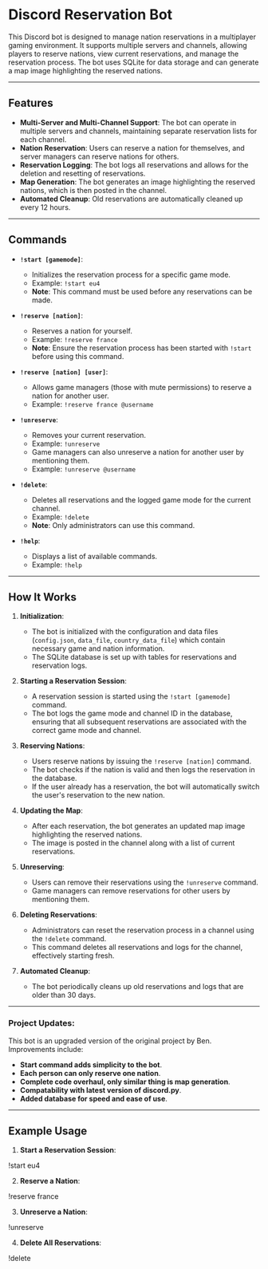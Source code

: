 # Discord Reservation Bot

This Discord bot is designed to manage nation reservations in a multiplayer gaming environment. It supports multiple servers and channels, allowing players to reserve nations, view current reservations, and manage the reservation process. The bot uses SQLite for data storage and can generate a map image highlighting the reserved nations.

---

## Features

- **Multi-Server and Multi-Channel Support**: The bot can operate in multiple servers and channels, maintaining separate reservation lists for each channel.
- **Nation Reservation**: Users can reserve a nation for themselves, and server managers can reserve nations for others.
- **Reservation Logging**: The bot logs all reservations and allows for the deletion and resetting of reservations.
- **Map Generation**: The bot generates an image highlighting the reserved nations, which is then posted in the channel.
- **Automated Cleanup**: Old reservations are automatically cleaned up every 12 hours.

---

## Commands

- **`!start [gamemode]`**: 
  - Initializes the reservation process for a specific game mode.
  - Example: `!start eu4`
  - **Note**: This command must be used before any reservations can be made.

- **`!reserve [nation]`**: 
  - Reserves a nation for yourself.
  - Example: `!reserve france`
  - **Note**: Ensure the reservation process has been started with `!start` before using this command.

- **`!reserve [nation] [user]`**: 
  - Allows game managers (those with mute permissions) to reserve a nation for another user.
  - Example: `!reserve france @username`

- **`!unreserve`**: 
  - Removes your current reservation.
  - Example: `!unreserve`
  - Game managers can also unreserve a nation for another user by mentioning them.
  - Example: `!unreserve @username`

- **`!delete`**: 
  - Deletes all reservations and the logged game mode for the current channel.
  - Example: `!delete`
  - **Note**: Only administrators can use this command.

- **`!help`**: 
  - Displays a list of available commands.
  - Example: `!help`

---

## How It Works

1. **Initialization**:
   - The bot is initialized with the configuration and data files (`config.json`, `data_file`, `country_data_file`) which contain necessary game and nation information.
   - The SQLite database is set up with tables for reservations and reservation logs.

2. **Starting a Reservation Session**:
   - A reservation session is started using the `!start [gamemode]` command.
   - The bot logs the game mode and channel ID in the database, ensuring that all subsequent reservations are associated with the correct game mode and channel.

3. **Reserving Nations**:
   - Users reserve nations by issuing the `!reserve [nation]` command.
   - The bot checks if the nation is valid and then logs the reservation in the database.
   - If the user already has a reservation, the bot will automatically switch the user's reservation to the new nation.
   
4. **Updating the Map**:
   - After each reservation, the bot generates an updated map image highlighting the reserved nations.
   - The image is posted in the channel along with a list of current reservations.

5. **Unreserving**:
   - Users can remove their reservations using the `!unreserve` command.
   - Game managers can remove reservations for other users by mentioning them.

6. **Deleting Reservations**:
   - Administrators can reset the reservation process in a channel using the `!delete` command.
   - This command deletes all reservations and logs for the channel, effectively starting fresh.

7. **Automated Cleanup**:
   - The bot periodically cleans up old reservations and logs that are older than 30 days.

---

### Project Updates:
This bot is an upgraded version of the original project by Ben. Improvements include:
- **Start command adds simplicity to the bot**.
- **Each person can only reserve one nation**.
- **Complete code overhaul, only similar thing is map generation**.
- **Compatability with latest version of discord.py**.
- **Added database for speed and ease of use**.

---

## Example Usage

1. **Start a Reservation Session**:

!start eu4

2. **Reserve a Nation**:

!reserve france

3. **Unreserve a Nation**:

!unreserve

4. **Delete All Reservations**:

!delete

